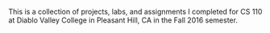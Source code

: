 This is a collection of projects, labs, and assignments I completed for CS 110 at Diablo Valley College in Pleasant Hill, CA in the Fall 2016 semester.

